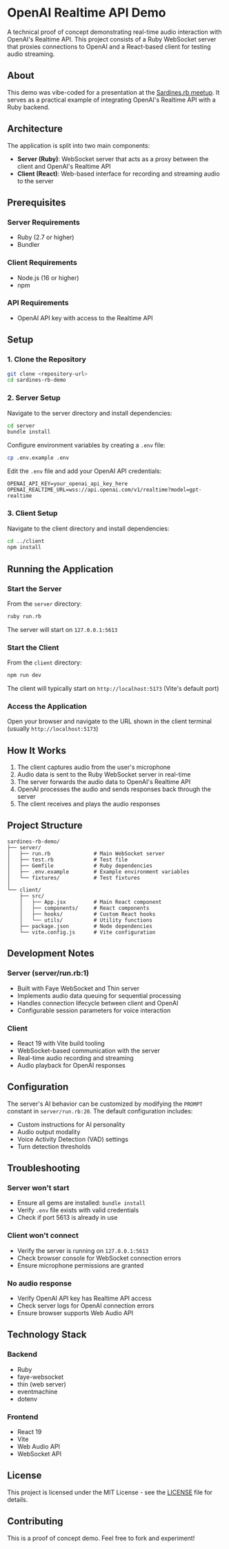 # OpenAI Realtime API Demo

A technical proof of concept demonstrating real-time audio interaction with OpenAI's Realtime API. This project consists of a Ruby WebSocket server that proxies connections to OpenAI and a React-based client for testing audio streaming.

## About

This demo was vibe-coded for a presentation at the [Sardines.rb meetup](https://www.meetup.com/sardinesrb/events/311340390/). It serves as a practical example of integrating OpenAI's Realtime API with a Ruby backend.

## Architecture

The application is split into two main components:

- **Server (Ruby)**: WebSocket server that acts as a proxy between the client and OpenAI's Realtime API
- **Client (React)**: Web-based interface for recording and streaming audio to the server

## Prerequisites

### Server Requirements
- Ruby (2.7 or higher)
- Bundler

### Client Requirements
- Node.js (16 or higher)
- npm

### API Requirements
- OpenAI API key with access to the Realtime API

## Setup

### 1. Clone the Repository

```bash
git clone <repository-url>
cd sardines-rb-demo
```

### 2. Server Setup

Navigate to the server directory and install dependencies:

```bash
cd server
bundle install
```

Configure environment variables by creating a `.env` file:

```bash
cp .env.example .env
```

Edit the `.env` file and add your OpenAI API credentials:

```
OPENAI_API_KEY=your_openai_api_key_here
OPENAI_REALTIME_URL=wss://api.openai.com/v1/realtime?model=gpt-realtime
```

### 3. Client Setup

Navigate to the client directory and install dependencies:

```bash
cd ../client
npm install
```

## Running the Application

### Start the Server

From the `server` directory:

```bash
ruby run.rb
```

The server will start on `127.0.0.1:5613`

### Start the Client

From the `client` directory:

```bash
npm run dev
```

The client will typically start on `http://localhost:5173` (Vite's default port)

### Access the Application

Open your browser and navigate to the URL shown in the client terminal (usually `http://localhost:5173`)

## How It Works

1. The client captures audio from the user's microphone
2. Audio data is sent to the Ruby WebSocket server in real-time
3. The server forwards the audio data to OpenAI's Realtime API
4. OpenAI processes the audio and sends responses back through the server
5. The client receives and plays the audio responses

## Project Structure

```
sardines-rb-demo/
├── server/
│   ├── run.rb              # Main WebSocket server
│   ├── test.rb             # Test file
│   ├── Gemfile             # Ruby dependencies
│   ├── .env.example        # Example environment variables
│   └── fixtures/           # Test fixtures
│
└── client/
    ├── src/
    │   ├── App.jsx         # Main React component
    │   ├── components/     # React components
    │   ├── hooks/          # Custom React hooks
    │   └── utils/          # Utility functions
    ├── package.json        # Node dependencies
    └── vite.config.js      # Vite configuration
```

## Development Notes

### Server (server/run.rb:1)

- Built with Faye WebSocket and Thin server
- Implements audio data queuing for sequential processing
- Handles connection lifecycle between client and OpenAI
- Configurable session parameters for voice interaction

### Client

- React 19 with Vite build tooling
- WebSocket-based communication with the server
- Real-time audio recording and streaming
- Audio playback for OpenAI responses

## Configuration

The server's AI behavior can be customized by modifying the `PROMPT` constant in `server/run.rb:20`. The default configuration includes:

- Custom instructions for AI personality
- Audio output modality
- Voice Activity Detection (VAD) settings
- Turn detection thresholds

## Troubleshooting

### Server won't start
- Ensure all gems are installed: `bundle install`
- Verify `.env` file exists with valid credentials
- Check if port 5613 is already in use

### Client won't connect
- Verify the server is running on `127.0.0.1:5613`
- Check browser console for WebSocket connection errors
- Ensure microphone permissions are granted

### No audio response
- Verify OpenAI API key has Realtime API access
- Check server logs for OpenAI connection errors
- Ensure browser supports Web Audio API

## Technology Stack

### Backend
- Ruby
- faye-websocket
- thin (web server)
- eventmachine
- dotenv

### Frontend
- React 19
- Vite
- Web Audio API
- WebSocket API

## License

This project is licensed under the MIT License - see the [LICENSE](LICENSE) file for details.

## Contributing

This is a proof of concept demo. Feel free to fork and experiment!

